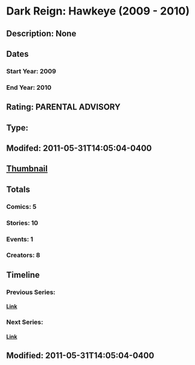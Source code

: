 # Dark Reign: Hawkeye (2009 - 2010)
## Description: None
## Dates
### Start Year: 2009
### End Year: 2010
## Rating: PARENTAL ADVISORY
## Type: 
## Modifed: 2011-05-31T14:05:04-0400
## [Thumbnail](http://i.annihil.us/u/prod/marvel/i/mg/9/c0/4bb4e97476ae3.jpg)
## Totals
### Comics: 5
### Stories: 10
### Events: 1
### Creators: 8
## Timeline
### Previous Series: 
#### [Link]()
### Next Series: 
#### [Link]()
## Modified: 2011-05-31T14:05:04-0400